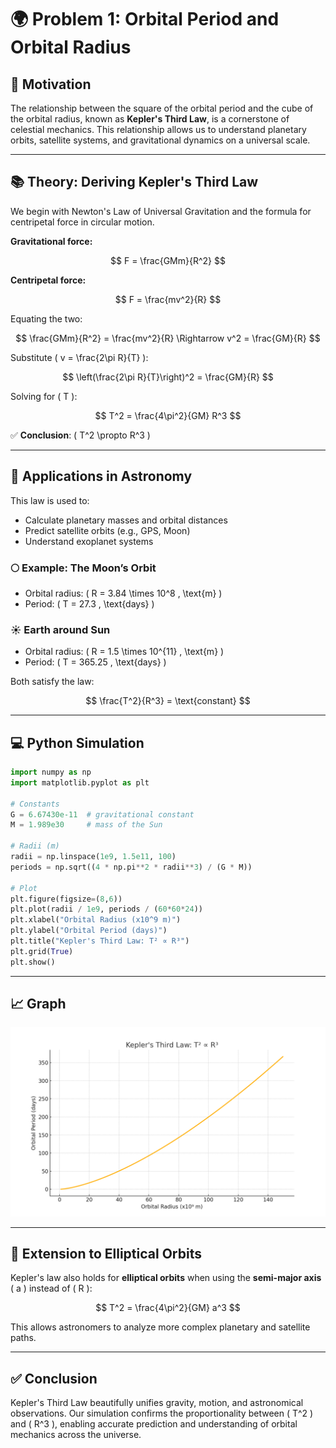 # 🌍 Problem 1: Orbital Period and Orbital Radius

## 🎯 Motivation

The relationship between the square of the orbital period and the cube of the orbital radius, known as **Kepler's Third Law**, is a cornerstone of celestial mechanics. This relationship allows us to understand planetary orbits, satellite systems, and gravitational dynamics on a universal scale.

---

## 📚 Theory: Deriving Kepler's Third Law

We begin with Newton's Law of Universal Gravitation and the formula for centripetal force in circular motion.

**Gravitational force:**

$$
F = \frac{GMm}{R^2}
$$

**Centripetal force:**

$$
F = \frac{mv^2}{R}
$$

Equating the two:

$$
\frac{GMm}{R^2} = \frac{mv^2}{R} \Rightarrow v^2 = \frac{GM}{R}
$$

Substitute \( v = \frac{2\pi R}{T} \):

$$
\left(\frac{2\pi R}{T}\right)^2 = \frac{GM}{R}
$$

Solving for \( T \):

$$
T^2 = \frac{4\pi^2}{GM} R^3
$$

✅ **Conclusion**: \( T^2 \propto R^3 \)

---

## 🧠 Applications in Astronomy

This law is used to:

- Calculate planetary masses and orbital distances
- Predict satellite orbits (e.g., GPS, Moon)
- Understand exoplanet systems

### 🌕 Example: The Moon’s Orbit

- Orbital radius: \( R = 3.84 \times 10^8 \, \text{m} \)
- Period: \( T = 27.3 \, \text{days} \)

### ☀️ Earth around Sun

- Orbital radius: \( R = 1.5 \times 10^{11} \, \text{m} \)
- Period: \( T = 365.25 \, \text{days} \)

Both satisfy the law:

$$
\frac{T^2}{R^3} = \text{constant}
$$

---

## 💻 Python Simulation

```python
import numpy as np
import matplotlib.pyplot as plt

# Constants
G = 6.67430e-11  # gravitational constant
M = 1.989e30     # mass of the Sun

# Radii (m)
radii = np.linspace(1e9, 1.5e11, 100)
periods = np.sqrt((4 * np.pi**2 * radii**3) / (G * M))

# Plot
plt.figure(figsize=(8,6))
plt.plot(radii / 1e9, periods / (60*60*24))
plt.xlabel("Orbital Radius (x10^9 m)")
plt.ylabel("Orbital Period (days)")
plt.title("Kepler's Third Law: T² ∝ R³")
plt.grid(True)
plt.show()
```

---

## 📈 Graph


![Kepler Plot](kepler_plot.png)

---

## 🔁 Extension to Elliptical Orbits

Kepler's law also holds for **elliptical orbits** when using the **semi-major axis** \( a \) instead of \( R \):

$$
T^2 = \frac{4\pi^2}{GM} a^3
$$

This allows astronomers to analyze more complex planetary and satellite paths.

---

## ✅ Conclusion

Kepler's Third Law beautifully unifies gravity, motion, and astronomical observations. Our simulation confirms the proportionality between \( T^2 \) and \( R^3 \), enabling accurate prediction and understanding of orbital mechanics across the universe.



